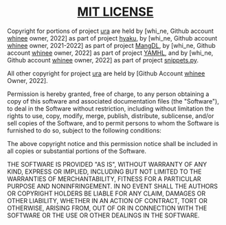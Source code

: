 <h1 align="center" style="font-weight: bold">
    <a target="_blank" href="https://choosealicense.com/licenses/mit/">MIT LICENSE</a>
</h1>

Copyright for portions of project [ura](https://github.com/hyaku-dl/ura) are held by \[whi_ne, Github account [whinee](https://github.com/whinee) owner, 2022\] as part of project [hyaku](https://github.com/hyaku-dl/hyaku), by \[whi_ne, Github account [whinee](https://github.com/whinee) owner, 2021-2022\] as part of project [MangDL](https://github.com/MangDL/MangDL), by \[whi_ne, Github account [whinee](https://github.com/whinee) owner, 2022\] as part of project [YAMHL](https://github.com/Pirate-Kings/YAMHL), and by \[whi_ne, Github account [whinee](https://github.com/whinee) owner, 2022\] as part of project [snippets.py](https://github.com/whinee/snippets.py).

All other copyright for project [ura](https://github.com/hyaku-dl/ura) are held by \[Github Account [whinee](https://github.com/whinee) Owner, 2022\].

Permission is hereby granted, free of charge, to any person obtaining a copy
of this software and associated documentation files (the "Software"), to deal
in the Software without restriction, including without limitation the rights
to use, copy, modify, merge, publish, distribute, sublicense, and/or sell
copies of the Software, and to permit persons to whom the Software is
furnished to do so, subject to the following conditions:

The above copyright notice and this permission notice shall be included in all
copies or substantial portions of the Software.

THE SOFTWARE IS PROVIDED "AS IS", WITHOUT WARRANTY OF ANY KIND, EXPRESS OR
IMPLIED, INCLUDING BUT NOT LIMITED TO THE WARRANTIES OF MERCHANTABILITY,
FITNESS FOR A PARTICULAR PURPOSE AND NONINFRINGEMENT. IN NO EVENT SHALL THE
AUTHORS OR COPYRIGHT HOLDERS BE LIABLE FOR ANY CLAIM, DAMAGES OR OTHER
LIABILITY, WHETHER IN AN ACTION OF CONTRACT, TORT OR OTHERWISE, ARISING FROM,
OUT OF OR IN CONNECTION WITH THE SOFTWARE OR THE USE OR OTHER DEALINGS IN THE
SOFTWARE.
